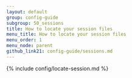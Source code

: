 ```yaml
---
layout: default
group: config-guide
subgroup: 50_sessions
title: How to locate your session files
menu_title: How to locate your session files
menu_order: 1
menu_node: parent
github_link21: config-guide/sessions.md
---
```


{% include config/locate-session.md %}